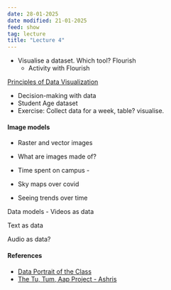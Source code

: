 ```yaml
---
date: 28-01-2025
date modified: 21-01-2025
feed: show
tag: lecture
title: "Lecture 4"
---
```


- Visualise a dataset. Which tool? Flourish
	-  Activity with Flourish

[Principles of Data Visualization](https://ucdavisdatalab.github.io/workshop_data_viz_principles/)

- Decision-making with data
- Student Age dataset
- Exercise: Collect data for a week, table? visualise.

#### Image models
- Raster and vector images
- What are images made of?
- Time spent on campus -
- Sky maps over covid

- Seeing trends over time

Data models - Videos as data

Text as data

Audio as data?

#### References

- [Data Portrait of the Class](https://blog.gramener.com/data-portraits-personalized-data-sketches/)
- [The Tu, Tum, Aap Project - Ashris](https://medium.com/@iashris/the-tu-tum-aap-project-visualizing-a-socio-linguistic-network-da23f2c1d7c5)